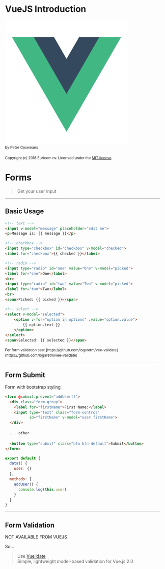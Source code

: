 # VueJS Introduction
<img src="./images/vue-logo.png" width="400px" /><br>
<small>by Peter Cosemans</small>
<br>
<br>
<small>
Copyright (c) 2018 Euricom nv. Licensed under the [MIT license](https://opensource.org/licenses/MIT).
</small>

<style type="text/css">
.reveal pre code {
    display: block;
    padding: 5px;
    overflow: auto;
    max-height: 800px;
    word-wrap: normal;
}
</style>

# Forms
> Get your user input

---

## Basic Usage

```html
<!-- text -->
<input v-model="message" placeholder="edit me">
<p>Message is: {{ message }}</p>
```
```html
<!-- checkbox -->
<input type="checkbox" id="checkbox" v-model="checked">
<label for="checkbox">{{ checked }}</label>
```
```html
<!-- radio -->
<input type="radio" id="one" value="One" v-model="picked">
<label for="one">One</label>
<br>
<input type="radio" id="two" value="Two" v-model="picked">
<label for="two">Two</label>
<br>
<span>Picked: {{ picked }}</span>
```
```html
<!-- select -->
<select v-model="selected">
    <option v-for="option in options" :value="option.value">
        {{ option.text }}
    </option>
</select>
<span>Selected: {{ selected }}</span>
```

<small>
For form validation see: [https://github.com/logaretm/vee-validate](https://github.com/logaretm/vee-validate)
</small>

---

## Form Submit

Form with bootstrap styling

```html
<form @submit.prevent="addUser()">
  <div class="form-group">
    <label for="firstName">First Name:</label>
    <input type="text" class="form-control"
           id="firstName" v-model="user.firstName">
  </div>

  ... other

  <button type="submit" class="btn btn-default">Submit</button>
</form>
```

```js
export default {
  data() {
    user: {}
  },
  methods: {
    addUser() {
      console.log(this.user)
    }
  }
} 
```

---

## Form Validation

NOT AVAILABLE FROM VUEJS

So...

> Use [Vuelidate](https://monterail.github.io/vuelidate/)<br>Simple, lightweight model-based validation for Vue.js 2.0


